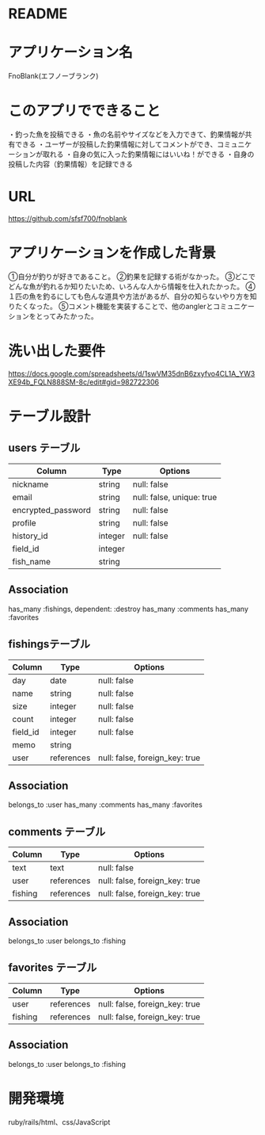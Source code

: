 # README
# アプリケーション名
FnoBlank(エフノーブランク)
# このアプリでできること
・釣った魚を投稿できる
・魚の名前やサイズなどを入力できて、釣果情報が共有できる
・ユーザーが投稿した釣果情報に対してコメントができ、コミュニケーションが取れる
・自身の気に入った釣果情報にはいいね！ができる
・自身の投稿した内容（釣果情報）を記録できる
# URL
https://github.com/sfsf700/fnoblank

# アプリケーションを作成した背景
①自分が釣りが好きであること。
②釣果を記録する術がなかった。
③どこでどんな魚が釣れるか知りたいため、いろんな人から情報を仕入れたかった。
④１匹の魚を釣るにしても色んな道具や方法があるが、自分の知らないやり方を知りたくなった。
⑤コメント機能を実装することで、他のanglerとコミュニケーションをとってみたかった。

# 洗い出した要件
https://docs.google.com/spreadsheets/d/1swVM35dnB6zxyfvo4CL1A_YW3XE94b_FQLN888SM-8c/edit#gid=982722306

# テーブル設計

## users テーブル

| Column             | Type    | Options                   |
| ------------------ | ------  | ------------------------- |
| nickname           | string  | null: false               |
| email              | string  | null: false, unique: true |
| encrypted_password | string  | null: false               |
| profile            | string  | null: false               |
| history_id         | integer | null: false               |
| field_id           | integer |                           |
| fish_name          | string  |                           |

## Association
 has_many :fishings, dependent: :destroy
 has_many :comments
 has_many :favorites

##  fishingsテーブル

| Column      | Type       | Options                        |
| ----------- | ---------- | ------------------------------ |
| day         | date       | null: false                    |
| name        | string     | null: false                    |
| size        | integer    | null: false                    |
| count       | integer    | null: false                    |
| field_id    | integer    | null: false                    |
| memo        | string     |                                |
| user        | references | null: false, foreign_key: true |

## Association
 belongs_to :user
 has_many :comments
 has_many :favorites
 

## comments テーブル

| Column        | Type       | Options                        |
| ------------- | ---------- | ------------------------------ |
| text          | text     | null: false                    |
| user          | references | null: false, foreign_key: true |
| fishing       | references | null: false, foreign_key: true |


## Association
belongs_to :user
belongs_to :fishing

## favorites テーブル

| Column      | Type       | Options                        |
| ----------- | ---------- | ------------------------------ |
| user        | references | null: false, foreign_key: true |
| fishing     | references | null: false, foreign_key: true |

## Association
belongs_to :user
belongs_to :fishing

# 開発環境
ruby/rails/html、css/JavaScript